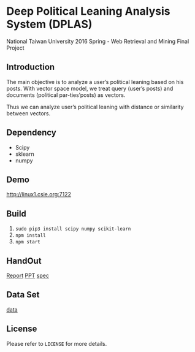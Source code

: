 # Deep Political Leaning Analysis System (DPLAS)

National Taiwan University 
2016 Spring - Web Retrieval and Mining 
Final Project

## Introduction

The main objective is to analyze a user’s political leaning based on his posts. With vector space model, we treat query (user’s posts) and documents (political par-ties’posts) as vectors. 

Thus we can analyze user’s political leaning with distance or similarity between vectors.

## Dependency
- Scipy
- sklearn
- numpy

## Demo
http://linux1.csie.org:7122

## Build
1. `sudo pip3 install scipy numpy scikit-learn`
2. `npm install`
3. `npm start`

## HandOut
[Report](https://hackmd.io/IwQwZsAMCcYKwForAOwICwsgDgSATCgMYIBspkARuNgCaUCmtAzEA===#)
[PPT](https://docs.google.com/presentation/d/1f3QAF6axzQVKRpBxXrxHahaJ04NzYImHmC_ND7JUK3Y/edit?usp=sharing)
[spec](https://hackmd.io/CwIwzMDGCMBsIFoBMBWAhkhxZtgksAnJAoWmiMIQCYCm10AHCEA=)

## Data Set
[data](https://drive.google.com/folderview?id=0B97NsvGFvI6Nc3hNQ29FbkZWOEk&usp=sharing)

## License

Please refer to `LICENSE` for more details.
